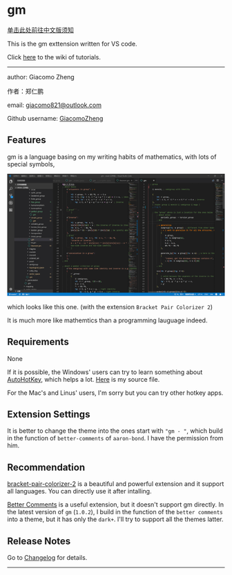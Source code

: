 <!-- 更新于2018年10月22日 -->
# gm


[单击此处前往中文版须知](documents/中文说明/README)

This is the gm exttension written for VS code.

Click [here](https://github.com/GiacomoZheng/gm/wiki) to the wiki of tutorials.

---

author: Giacomo Zheng

作者：郑仁鹏

email: giacomo821@outlook.com

Github username: [GiacomoZheng](https://github.com/GiacomoZheng/vscode-gm.git)

## Features

gm is a language basing on my writing habits of mathematics, with lots of special symbols,

![looks](images/overall.jpg)

which looks like this one. (with the extension `Bracket Pair Colorizer 2`)

It is much more like mathemtics than a programming lauguage indeed.

## Requirements

None

If it is possible, the Windows' users can try to learn something about [AutoHotKey](https://autohotkey.com/), which helps a lot. [Here](plugins/AutoHotKey/) is my source file.

For the Mac's and Linus' users, I'm sorry but you can try other hotkey apps.

## Extension Settings

It is better to change the theme into the ones start with `"gm - "`, which build in the function of `better-comments` of `aaron-bond`. I have the permission from him.
<!-- None up to now. -->

<!-- ## Known Issues

Calling out known issues can help limit users opening duplicate issues against your extension. -->

## Recommendation 

[bracket-pair-colorizer-2](https://marketplace.visualstudio.com/items?itemName=CoenraadS.bracket-pair-colorizer-2) is a beautiful and powerful extension and it support all languages. You can directly use it after intalling.

[Better Comments](https://marketplace.visualstudio.com/items?itemName=aaron-bond.better-comments) is a useful extension, but it doesn't support gm directly. In the latest version of `gm` (`1.0.2`), I build in the function of the `better comments` into a theme, but it has only the `dark+`. I'll try to support all the themes latter.

## Release Notes

Go to [Changelog](CHANGELOG) for details.

-----------------------------------------------------------------------------------------------------------


